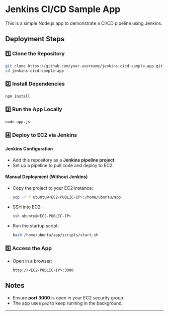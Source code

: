 # Jenkins CI/CD Sample App

This is a simple Node.js app to demonstrate a CI/CD pipeline using Jenkins.

## Deployment Steps

### 1️⃣ Clone the Repository
```bash
git clone https://github.com/your-username/jenkins-cicd-sample-app.git
cd jenkins-cicd-sample-app
```

### 2️⃣ Install Dependencies
```bash
npm install
```

### 3️⃣ Run the App Locally
```bash
node app.js
```

### 4️⃣ Deploy to EC2 via Jenkins

#### **Jenkins Configuration**
- Add this repository as a **Jenkins pipeline project**.
- Set up a pipeline to pull code and deploy to EC2.

#### **Manual Deployment (Without Jenkins)**
- Copy the project to your EC2 instance:
  ```bash
  scp -r * ubuntu@<EC2-PUBLIC-IP>:/home/ubuntu/app
  ```
- SSH into EC2:
  ```bash
  ssh ubuntu@<EC2-PUBLIC-IP>
  ```
- Run the startup script:
  ```bash
  bash /home/ubuntu/app/scripts/start.sh
  ```

### 5️⃣ Access the App
- Open in a browser:
  ```
  http://<EC2-PUBLIC-IP>:3000
  ```

## Notes
- Ensure **port 3000** is open in your EC2 security group.
- The app uses `pm2` to keep running in the background.

---
